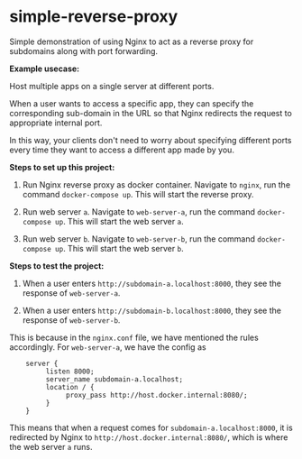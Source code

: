 # simple-reverse-proxy
Simple demonstration of using Nginx to act as a reverse proxy for subdomains along with port forwarding.

**Example usecase:**

Host multiple apps on a single server at different ports. 

When a user wants to access a specific app, they can specify the corresponding sub-domain in the URL so that Nginx redirects the request to appropriate internal port. 

In this way, your clients don't need to worry about specifying different ports every time they want to access a different app made by you.

**Steps to set up this project:**

1. Run Nginx reverse proxy as docker container. 
Navigate to `nginx`, run the command `docker-compose up`. This will start the reverse proxy.

2. Run web server `a`. 
Navigate to `web-server-a`, run the command `docker-compose up`. This will start the web server `a`.


2. Run web server `b`. 
Navigate to `web-server-b`, run the command `docker-compose up`. This will start the web server `b`.

**Steps to test the project:**

1. When a user enters `http://subdomain-a.localhost:8000`, they see the response of `web-server-a`.

2. When a user enters `http://subdomain-b.localhost:8000`, they see the response of `web-server-b`.

This is because in the `nginx.conf` file, we have mentioned the rules accordingly. For `web-server-a`, we have the config as
```
    server {
         listen 8000;
         server_name subdomain-a.localhost;
         location / {
              proxy_pass http://host.docker.internal:8080/;
         }
    }
```
This means that when a request comes for `subdomain-a.localhost:8000`, it is redirected by Nginx to `http://host.docker.internal:8080/`, which is where the web server `a` runs.

